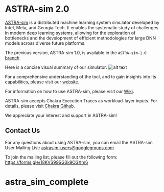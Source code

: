 # ASTRA-sim 2.0
[ASTRA-sim](https://astra-sim.github.io/) is a distributed machine learning system simulator developed by Intel, Meta, and Georgia Tech. It enables the systematic study of challenges in modern deep learning systems, allowing for the exploration of bottlenecks and the development of efficient methodologies for large DNN models across diverse future platforms.

The previous version, ASTRA-sim 1.0, is available in the `ASTRA-sim-1.0` [branch](https://github.com/astra-sim/astra-sim/tree/ASTRA-sim-1.0).

Here is a concise visual summary of our simulator:
![alt text](https://github.com/astra-sim/astra-sim/blob/master/docs/images/astrasim_overview_codesign.png)

For a comprehensive understanding of the tool, and to gain insights into its capabilities, please visit our [website](https://astra-sim.github.io/).

For information on how to use ASTRA-sim, please visit our [Wiki](https://astra-sim.github.io/astra-sim-docs/index.html).

ASTRA-sim accepts Chakra Execution Traces as workload-layer inputs. For details, please visit [Chakra Github](https://github.com/mlcommons/chakra).

We appreciate your interest and support in ASTRA-sim!

## Contact Us
For any questions about using ASTRA-sim, you can email the ASTRA-sim User Mailing List: astrasim-users@googlegroups.com

To join the mailing list, please fill out the following form: https://forms.gle/18KVS99SG3k9CGXm6
# astra_sim_complete
